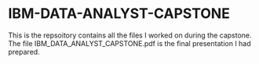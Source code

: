 # IBM-DATA-ANALYST-CAPSTONE
This is the repsoitory contains all the files I worked on during the capstone.
The file IBM_DATA_ANALYST_CAPSTONE.pdf is the final presentation I had prepared. 
